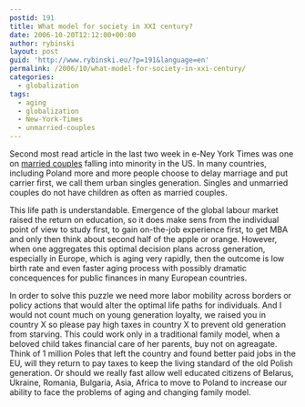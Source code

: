 ```yaml
---
postid: 191
title: What model for society in XXI century?
date: 2006-10-20T12:12:00+00:00
author: rybinski
layout: post
guid: 'http://www.rybinski.eu/?p=191&language=en'
permalink: /2006/10/what-model-for-society-in-xxi-century/
categories:
  - globalization
tags:
  - aging
  - globalization
  - New-York-Times
  - unmarried-couples
---
```

Second most read article in the last two week in e-Ney York Times was one on [married couples](http://www.nytimes.com/2006/10/15/us/15census.html?ex=1176609600&amp;en=99c95d1dd848dcb2&amp;ei=5087&amp;excamp=mkt_at2) falling into minority in the US. In many countries, including Poland more and more people choose to delay marriage and put carrier first, we call them urban singles generation. Singles and unmarried couples do not have children as often as married couples.

This life path is understandable. Emergence of the global labour market raised the return on education, so it does make sens from the individual point of view to study first, to gain on-the-job experience first, to get MBA and only then think about second half of the apple or orange. However, when one aggregates this optimal decision plans across generation, especially in Europe, which is aging very rapidly, then the outcome is low birth rate and even faster aging process with possibly dramatic concequences for public finances in many European countries.

In order to solve this puzzle we need more labor mobility across borders or policy actions that would alter the optimal life paths for individuals. And I would not count much on young generation loyalty, we raised you in country X so please pay high taxes in country X to prevent old generation from starving. This could work only in a traditional family model, when a beloved child takes financial care of her parents, buy not on agreagate. Think of 1 million Poles that left the country and found better paid jobs in the EU, will they return to pay taxes to keep the living standard of the old Polish generation. Or should we really fast allow well educated citizens of Belarus, Ukraine, Romania, Bulgaria, Asia, Africa to move to Poland to increase our ability to face the problems of aging and changing family model.
